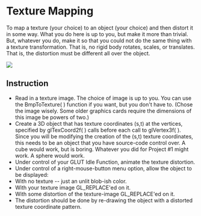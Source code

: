 # Texture Mapping
To map a texture (your choice) to an object (your choice) and then distort it in some way. What you do here is up to you, but make it more than trivial. But, whatever you do, make it so that you could not do the same thing with a texture transformation. That is, no rigid body rotates, scales, or translates. That is, the distortion must be different all over the object.

![](../Gifs/project(3).gif)

## Instruction

* Read in a texture image. The choice of image is up to you. You can use the BmpToTexture( ) function if you want, but you don't have to. (Chose the image wisely. Some older graphics cards require the dimensions of this image be powers of two.)
* Create a 3D object that has texture coordinates (s,t) at the vertices, specified by glTexCoord2f( ) calls before each call to glVertex3f( ). Since you will be modifying the creation of the (s,t) texture coordinates, this needs to be an object that you have source-code control over. A cube would work, but is boring. Whatever you did for Project #1 might work. A sphere would work.
* Under control of your GLUT Idle Function, animate the texture distortion.
* Under control of a right-mouse-button menu option, allow the object to be displayed:
* With no texture -- just an unlit blob-ish color.
* With your texture image GL_REPLACE'ed on it.
* With some distortion of the texture-image GL_REPLACE'ed on it.
* The distortion should be done by re-drawing the object with a distorted texture coordinate pattern.